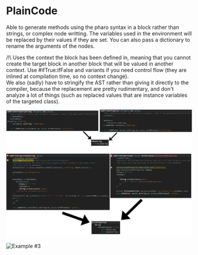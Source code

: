 # PlainCode

Able to generate methods using the pharo syntax in a block rather than strings, or complex node writting.  The variables used in the environment will be replaced by their values if they are set. You can also pass a dictionary to rename the arguments of the nodes.

/!\ Uses the context the block has been defined in, meaning that you cannot create the target block in another block that will be valued in another context. Use #ifTrue:ifFalse and variants if you need control flow (they are inlined at compilation time, so no context change).  
We also (sadly) have to stringify the AST rather than giving it directly to the compiler, because the replacement are pretty rudimentary, and don't analyze a lot of things (such as replaced values that are instance variables of the targeted class).

![Simple Example](./images/ex1.png)

![Example #2](./images/ex2.png)

![Example #3](./images/ex3.png)
